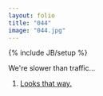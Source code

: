 ```yaml
---
layout: folio
title: "044"
image: "044.jpg"
---
```

{% include JB/setup %}

<div class="copy">
	<p>We're slower than traffic...</p>
</div>

<div class="choice">
	<ol>
		<li><a href="045.html">
			Looks that way.
</a></li>
	</ol>
</div>